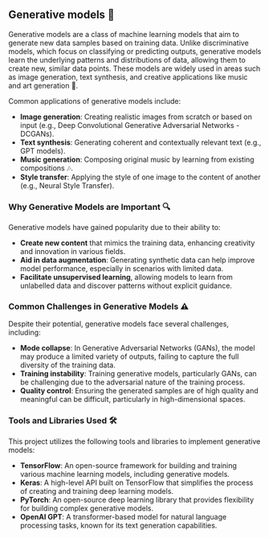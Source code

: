 ## Generative models 🌟

Generative models are a class of machine learning models that aim to generate new data samples based on training data. Unlike discriminative models, which focus on classifying or predicting outputs, generative models learn the underlying patterns and distributions of data, allowing them to create new, similar data points. These models are widely used in areas such as image generation, text synthesis, and creative applications like music and art generation 🎨.

Common applications of generative models include:

- **Image generation**: Creating realistic images from scratch or based on input (e.g., Deep Convolutional Generative Adversarial Networks - DCGANs).
- **Text synthesis**: Generating coherent and contextually relevant text (e.g., GPT models).
- **Music generation**: Composing original music by learning from existing compositions 🎶.
- **Style transfer**: Applying the style of one image to the content of another (e.g., Neural Style Transfer).

### Why Generative Models are Important 🔍

Generative models have gained popularity due to their ability to:

- **Create new content** that mimics the training data, enhancing creativity and innovation in various fields.
- **Aid in data augmentation**: Generating synthetic data can help improve model performance, especially in scenarios with limited data.
- **Facilitate unsupervised learning**, allowing models to learn from unlabelled data and discover patterns without explicit guidance.

### Common Challenges in Generative Models ⚠️

Despite their potential, generative models face several challenges, including:

- **Mode collapse**: In Generative Adversarial Networks (GANs), the model may produce a limited variety of outputs, failing to capture the full diversity of the training data.
- **Training instability**: Training generative models, particularly GANs, can be challenging due to the adversarial nature of the training process.
- **Quality control**: Ensuring the generated samples are of high quality and meaningful can be difficult, particularly in high-dimensional spaces.

### Tools and Libraries Used 🛠️

This project utilizes the following tools and libraries to implement generative models:

- **TensorFlow**: An open-source framework for building and training various machine learning models, including generative models.
- **Keras**: A high-level API built on TensorFlow that simplifies the process of creating and training deep learning models.
- **PyTorch**: An open-source deep learning library that provides flexibility for building complex generative models.
- **OpenAI GPT**: A transformer-based model for natural language processing tasks, known for its text generation capabilities.
